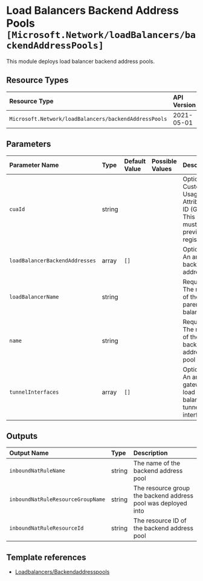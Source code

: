 # Load Balancers Backend Address Pools `[Microsoft.Network/loadBalancers/backendAddressPools]`

This module deploys load balancer backend address pools.

## Resource Types

| Resource Type | API Version |
| :-- | :-- |
| `Microsoft.Network/loadBalancers/backendAddressPools` | 2021-05-01 |

## Parameters

| Parameter Name | Type | Default Value | Possible Values | Description |
| :-- | :-- | :-- | :-- | :-- |
| `cuaId` | string |  |  | Optional. Customer Usage Attribution ID (GUID). This GUID must be previously registered |
| `loadBalancerBackendAddresses` | array | `[]` |  | Optional. An array of backend addresses. |
| `loadBalancerName` | string |  |  | Required. The name of the parent load balancer |
| `name` | string |  |  | Required. The name of the backend address pool |
| `tunnelInterfaces` | array | `[]` |  | Optional. An array of gateway load balancer tunnel interfaces. |

## Outputs

| Output Name | Type | Description |
| :-- | :-- | :-- |
| `inboundNatRuleName` | string | The name of the backend address pool |
| `inboundNatRuleResourceGroupName` | string | The resource group the backend address pool was deployed into |
| `inboundNatRuleResourceId` | string | The resource ID of the backend address pool |

## Template references

- [Loadbalancers/Backendaddresspools](https://docs.microsoft.com/en-us/azure/templates/Microsoft.Network/2021-05-01/loadBalancers/backendAddressPools)
